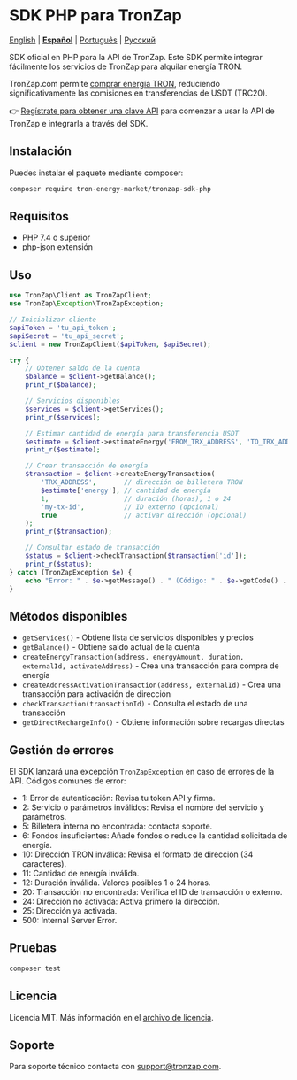 # SDK PHP para TronZap

[English](README.md) | **[Español](README.es.md)** | [Português](README.pt-br.md) | [Русский](README.ru.md)

SDK oficial en PHP para la API de TronZap.
Este SDK permite integrar fácilmente los servicios de TronZap para alquilar energía TRON.

TronZap.com permite [comprar energía TRON](https://tronzap.com/), reduciendo significativamente las comisiones en transferencias de USDT (TRC20).

👉 [Regístrate para obtener una clave API](https://tronzap.com) para comenzar a usar la API de TronZap e integrarla a través del SDK.

## Instalación

Puedes instalar el paquete mediante composer:

```bash
composer require tron-energy-market/tronzap-sdk-php
```

## Requisitos

- PHP 7.4 o superior
- php-json extensión

## Uso

```php
use TronZap\Client as TronZapClient;
use TronZap\Exception\TronZapException;

// Inicializar cliente
$apiToken = 'tu_api_token';
$apiSecret = 'tu_api_secret';
$client = new TronZapClient($apiToken, $apiSecret);

try {
    // Obtener saldo de la cuenta
    $balance = $client->getBalance();
    print_r($balance);

    // Servicios disponibles
    $services = $client->getServices();
    print_r($services);

    // Estimar cantidad de energía para transferencia USDT
    $estimate = $client->estimateEnergy('FROM_TRX_ADDRESS', 'TO_TRX_ADDRESS', 'TR7NHqjeKQxGTCi8q8ZY4pL8otSzgjLj6t');
    print_r($estimate);

    // Crear transacción de energía
    $transaction = $client->createEnergyTransaction(
        'TRX_ADDRESS',       // dirección de billetera TRON
        $estimate['energy'], // cantidad de energía
        1,                   // duración (horas), 1 o 24
        'my-tx-id',          // ID externo (opcional)
        true                 // activar dirección (opcional)
    );
    print_r($transaction);

    // Consultar estado de transacción
    $status = $client->checkTransaction($transaction['id']);
    print_r($status);
} catch (TronZapException $e) {
    echo "Error: " . $e->getMessage() . " (Código: " . $e->getCode() . ")\n";
}
```

## Métodos disponibles

- `getServices()` - Obtiene lista de servicios disponibles y precios
- `getBalance()` - Obtiene saldo actual de la cuenta
- `createEnergyTransaction(address, energyAmount, duration, externalId, activateAddress)` - Crea una transacción para compra de energía
- `createAddressActivationTransaction(address, externalId)` - Crea una transacción para activación de dirección
- `checkTransaction(transactionId)` - Consulta el estado de una transacción
- `getDirectRechargeInfo()` - Obtiene información sobre recargas directas

## Gestión de errores

El SDK lanzará una excepción `TronZapException` en caso de errores de la API. Códigos comunes de error:

- 1: Error de autenticación: Revisa tu token API y firma.
- 2: Servicio o parámetros inválidos: Revisa el nombre del servicio y parámetros.
- 5: Billetera interna no encontrada: contacta soporte.
- 6: Fondos insuficientes: Añade fondos o reduce la cantidad solicitada de energía.
- 10: Dirección TRON inválida: Revisa el formato de dirección (34 caracteres).
- 11: Cantidad de energía inválida.
- 12: Duración inválida. Valores posibles 1 o 24 horas.
- 20: Transacción no encontrada: Verifica el ID de transacción o externo.
- 24: Dirección no activada: Activa primero la dirección.
- 25: Dirección ya activada.
- 500: Internal Server Error.

## Pruebas

```bash
composer test
```

## Licencia

Licencia MIT. Más información en el [archivo de licencia](LICENSE).

## Soporte

Para soporte técnico contacta con [support@tronzap.com](mailto:support@tronzap.com).
